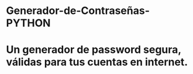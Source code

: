 # Generador-de-Contraseñas-PYTHON
# Un generador de password segura, válidas para tus cuentas en internet.
